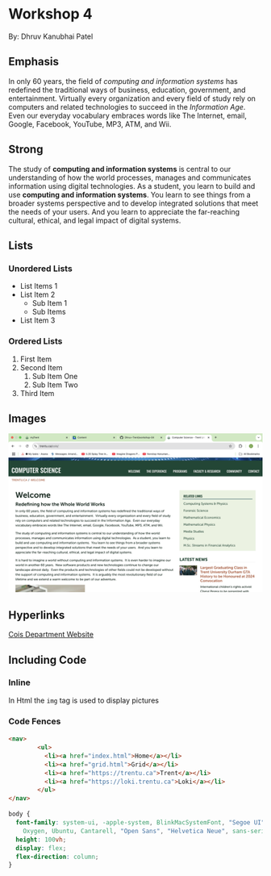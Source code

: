 # Workshop 4

By: Dhruv Kanubhai Patel

## Emphasis

In only 60 years, the field of _computing and information systems_ has redefined the traditional ways of business, education, government, and entertainment.  Virtually every organization and every field of study rely on computers and related technologies to succeed in the _Information Age_.  Even our everyday vocabulary embraces words like The Internet, email, Google, Facebook, YouTube, MP3, ATM, and Wii.


## Strong

The study of **computing and information systems** is central to our understanding of how the world processes, manages and communicates information using digital technologies.  As a student, you learn to build and use __computing and information systems__.  You learn to see things from a broader systems perspective and to develop integrated solutions that meet the needs of your users.  And you learn to appreciate the far-reaching cultural, ethical, and legal impact of digital systems.

## Lists

### Unordered Lists

- List Items 1
- List Item 2
    - Sub Item 1
    - Sub Items
- List Item 3

### Ordered Lists

1. First Item
2. Second Item
    1. Sub Item One
    2. Sub Item Two
3. Third Item

## Images

![The main page of the cois department website](./img/mainpage.png)

## Hyperlinks

[Cois Department Website](https://www.trentu.ca/cois/)

## Including Code

### Inline
In Html the `img` tag is used to display pictures

### Code Fences
```html
<nav>
        <ul>
          <li><a href="index.html">Home</a></li>
          <li><a href="grid.html">Grid</a></li>
          <li><a href="https://trentu.ca">Trent</a></li>
          <li><a href="https://loki.trentu.ca">Loki</a></li>
        </ul>
</nav>
```


```css
body {
  font-family: system-ui, -apple-system, BlinkMacSystemFont, "Segoe UI", Roboto,
    Oxygen, Ubuntu, Cantarell, "Open Sans", "Helvetica Neue", sans-serif;
  height: 100vh;
  display: flex;
  flex-direction: column;
}
```